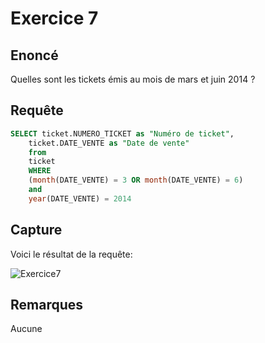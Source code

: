 # Exercice 7

## Enoncé

Quelles sont les tickets émis au mois de mars et juin 2014 ?

## Requête

``` sql
SELECT ticket.NUMERO_TICKET as "Numéro de ticket",
	ticket.DATE_VENTE as "Date de vente"
    from 
    ticket
    WHERE
    (month(DATE_VENTE) = 3 OR month(DATE_VENTE) = 6)
    and
    year(DATE_VENTE) = 2014
```

## Capture

Voici le résultat de la requête:

![Exercice7](exercice7.png)

## Remarques
Aucune